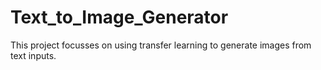 # Text_to_Image_Generator
This project focusses on using transfer learning to generate images from text inputs.
